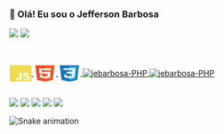 ### 👋 Olá! Eu sou o Jefferson Barbosa

<div>
  <img height="180em" src="https://github-readme-stats.vercel.app/api?username=jebarbosa&show_icons=true&theme=vue"/>
  <img height="180em" src="https://github-readme-stats.vercel.app/api/top-langs/?username=jebarbosa&layout=compact&theme=vue"/>
</div>

##

<div style="display: inline_block"><br>
  <a href="https://github.com/jebarbosa/jebarbosa/">
    <img align="center" alt="jebarbosa-Js" height="30" width="40" src="https://raw.githubusercontent.com/devicons/devicon/master/icons/javascript/javascript-plain.svg">
  </a>
  <a href="https://github.com/jebarbosa/jebarbosa/">
  <img align="center" alt="jebarbosa-HTML" height="30" width="40" src="https://raw.githubusercontent.com/devicons/devicon/master/icons/html5/html5-original.svg">
  </a>
  <a href="https://github.com/jebarbosa/jebarbosa/">  
  <img align="center" alt="jebarbosa-CSS" height="30" width="40" src="https://raw.githubusercontent.com/devicons/devicon/master/icons/css3/css3-original.svg">
  </a>
  <a href="https://github.com/jebarbosa/jebarbosa/">
  <img align="center" alt="jebarbosa-PHP" height="30" width="40" src="https://cdn.jsdelivr.net/gh/devicons/devicon/icons/typescript/typescript-original.svg">
  </a>
  <a href="https://github.com/jebarbosa/jebarbosa/">
  <img align="center" alt="jebarbosa-PHP" height="40" width="50" src="https://cdn.jsdelivr.net/gh/devicons/devicon/icons/php/php-plain.svg">
  </a>
</div>
  
  ##
 
<div> 
  <a href="https://www.instagram.com/jefferson_barbosa_21/" target="_blank"><img src="https://img.shields.io/badge/-Instagram-%23E4405F?style=for-the-badge&logo=instagram&logoColor=white" target="_blank"></a>
  <a href="https://www.facebook.com/jebarbosa021/" target="_blank"><img src="https://img.shields.io/badge/Facebook-1877F2?style=for-the-badge&logo=facebook&logoColor=white" target="_blank"></a>
  <a href = "mailto:jebarbosabr@gmail.com" target="_blank"><img src="https://img.shields.io/badge/-Gmail-%23333?style=for-the-badge&logo=gmail&logoColor=white" target="_blank"></a>
  <a href="https://www.linkedin.com/in/jefferson-barbosa-5a3560215/" target="_blank"><img src="https://img.shields.io/badge/-LinkedIn-%230077B5?style=for-the-badge&logo=linkedin&logoColor=white" target="_blank"></a>  
  <a href="https://www.behance.net/jebarbosa" target="_blank"><img src="https://img.shields.io/badge/Behance-%20-%23216ef7?style=for-the-badge&logo=Behance&logoColor=white" target="_blank"></a>
  
  ![Snake animation](https://github.com/jebarbosa/jebarbosa/blob/output/github-contribution-grid-snake.svg)

  
</div>
